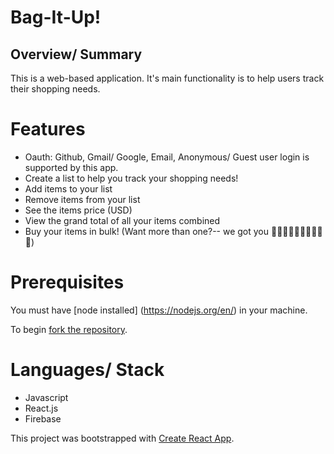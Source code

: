 # Bag-It-Up!

## Overview/ Summary
This is a web-based application. It's main functionality is to help users track their shopping needs.

# Features
  * Oauth: Github, Gmail/ Google, Email, Anonymous/ Guest user login is supported by this app.
  * Create a list to help you track your shopping needs!
  * Add items to your list
  * Remove items from your list
  * See the items price (USD)
  * View the grand total of all your items combined
  * Buy your items in bulk! (Want more than one?-- we got you 🍫🍪🍰🍟🍦🍕🍮🎂🍭🌮)

# Prerequisites
You must have [node installed] (https://nodejs.org/en/) in your machine.

To begin [fork the repository](https://help.github.com/articles/fork-a-repo/#platform-linux). 

# Languages/ Stack
  * Javascript
  * React.js
  * Firebase


This project was bootstrapped with [Create React App](https://github.com/facebookincubator/create-react-app).